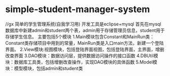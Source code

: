 # simple-student-manager-system
//gx
简单的学生管理系统(自我学习用)
开发工具是eclipse+mysql
首先在mysql数据库中新建admin和student两个表，admin用于存储管理员信息，student用于存储学生信息。
主要包括5个模块
1.Main模块包含Constant和MainRun类：Constant类存储项目中用到的常量，MainRun类是入口main方法，新建一个登陆界面。
2.View模块:视图模块，包括登陆界面视图，包括登陆界面，主界面，增删改查界面
3.DAO模块：数据访问层，提供数据访问操作的接口函数
4.DBUtil模块：数据库工具类，包括增删改查操作，实现DAO模块的具体函数
5.Model模块：模型模块，包括admin和student类
